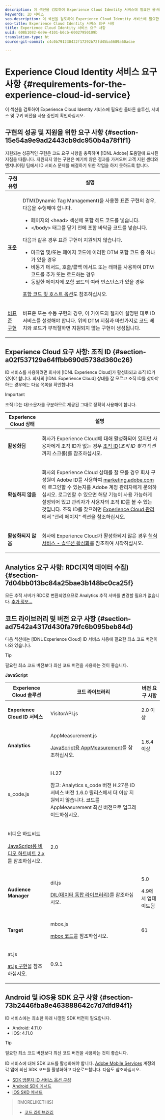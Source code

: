 ```yaml
---
description: 이 섹션을 검토하여 Experience Cloud Identity 서비스에 필요한 올바른 솔루션, 서비스 및 쿠키 버전을 사용 중인지 확인하십시오.
keywords: ID 서비스
seo-description: 이 섹션을 검토하여 Experience Cloud Identity 서비스에 필요한 올바른 솔루션, 서비스 및 쿠키 버전을 사용 중인지 확인하십시오.
seo-title: Experience Cloud Identity 서비스 요구 사항
title: Experience Cloud Identity 서비스 요구 사항
uuid: 608b1082-6e9e-4101-b6cb-60027950109b
translation-type: ht
source-git-commit: c4c0b791230422f17292b72fd45ba5689a60adae

---
```



# Experience Cloud Identity 서비스 요구 사항 {#requirements-for-the-experience-cloud-id-service}

이 섹션을 검토하여 Experience Cloud Identity 서비스에 필요한 올바른 솔루션, 서비스 및 쿠키 버전을 사용 중인지 확인하십시오.

## 구현의 성공 및 지원을 위한 요구 사항 {#section-15e54a9e9ad2443cb9dc950b4a78f1f1}

지원되는 성공적인 구현은 코드 요구 사항을 충족하며 [!DNL Adobe] 도움말에 표시된 지침을 따릅니다. 지원되지 않는 구현은 예기치 않은 결과를 가져오며 고객 지원 센터와 엔지니어링 팀에서 ID 서비스 문제를 해결하기 위한 작업을 하지 못하도록 합니다.

<table id="table_2216C44AA66248DCAA13BF64BDF2D88A"> 
 <thead> 
  <tr> 
   <th colname="col1" class="entry"> 구현 유형 </th> 
   <th colname="col2" class="entry"> 설명 </th> 
  </tr> 
 </thead>
 <tbody> 
  <tr> 
   <td colname="col1"> <p> <a href="../implementation-guides/standard.md#concept-89cd0199a9634fc48644f2d61e3d2445" format="dita" scope="local"> 표준</a> </p> </td> 
   <td colname="col2"> <p>DTM(Dynamic Tag Management)을 사용한 표준 구현의 경우, 다음을 수행해야 합니다. </p> 
    <ul id="ul_59CDE179566844B494F3068FF6333809"> 
     <li id="li_CCCB6AFC08EE405F94C42216D3CE50AC"> 페이지의 <span class="codeph">&lt;head&gt;</span> 섹션에 포함 헤드 코드를 넣습니다. </li> 
     <li id="li_13962F2CB1764091A84863BE499675A2"><span class="codeph">&lt;/body&gt;</span> 태그를 닫기 전에 포함 바닥글 코드를 넣습니다. </li> 
    </ul> <p>다음과 같은 경우 표준 구현이 지원되지 않습니다. </p> 
    <ul id="ul_3B62559317ED4C7AA548C3B8DBA281F7"> 
     <li id="li_1F16C6D412944197BEA56BC24730782C"> 마크업 및/또는 페이지 코드에 이러한 DTM 포함 코드 중 하나가 있을 경우 </li> 
     <li id="li_05615C01F3A947BBBD41046E68377224"> 비동기 메서드, 호출/콜백 메서드 또는 래퍼를 사용하여 DTM 코드를 추가 또는 로드하는 경우 </li> 
     <li id="li_B2137DFF627B473FA876580449026D2B">동일한 페이지에 포함 코드의 여러 인스턴스가 있을 경우 </li> 
    </ul> <p><a href="https://marketing.adobe.com/resources/help/ko_KR/dtm/?f=deployment.html" format="https" scope="external">포함 코드 및 호스트 옵션</a>도 참조하십시오. </p> </td> 
  </tr> 
  <tr> 
   <td colname="col1"> <p> <a href="../implementation-guides/implementation-guides.md#section-2c4f2db1f9704315a7cccab6d2e07113" format="dita" scope="local"> 비표준 구현 </a> </p> </td> 
   <td colname="col2"> <p>비표준 또는 수동 구현의 경우, 이 가이드의 절차에 설명된 대로 ID 서비스를 설정해야 합니다. 위의 DTM 지침과 마찬가지로 코드 배치와 로드가 부적절하면 지원되지 않는 구현이 생성됩니다. </p> </td> 
  </tr> 
 </tbody> 
</table>

## Experience Cloud 요구 사항: 조직 ID {#section-a02f537129a64ffbb690d5738d360c26}

ID 서비스를 사용하려면 회사에 [!DNL Experience Cloud]가 활성화되고 조직 ID가 있어야 합니다. 회사의 [!DNL Experience Cloud] 상태를 잘 모르고 조직 ID를 찾아야 하는 경우에는 다음 목록을 확인합니다.

>[!IMPORTANT]
>
>조직 ID는 대/소문자를 구분하므로 제공된 그대로 정확히 사용해야 합니다.

<table id="table_6C74B676EB094C568D2439FDCC9A7830"> 
 <thead> 
  <tr> 
   <th colname="col1" class="entry"> Experience Cloud 상태 </th> 
   <th colname="col2" class="entry"> 설명 </th> 
  </tr> 
 </thead>
 <tbody> 
  <tr> 
   <td colname="col1"> <p> <b>활성화됨</b> </p> </td> 
   <td colname="col2"> <p>회사가 <span class="keyword">Experience Cloud</span>에 대해 활성화되어 있지만 사용자에게 조직 ID가 없는 경우 <a href="https://marketing.adobe.com/resources/help/ko_KR/mcloud/organizations.html" format="https" scope="external">조직 ID</a>(<i>조직 ID 찾기</i> 섹션까지 스크롤)를 참조하십시오. </p> </td> 
  </tr> 
  <tr> 
   <td colname="col1"> <p> <b>확실하지 않음</b> </p> </td> 
   <td colname="col2"> <p> 회사의 <span class="keyword">Experience Cloud</span> 상태를 잘 모를 경우 회사 구성원이 Adobe ID를 사용하여 <a href="https://marketing.adobe.com" format="https" scope="external">marketing.adobe.com</a>에 로그인할 수 있는지를 Adobe 계정 관리자에게 문의하십시오. 로그인할 수 있으면 해당 기능이 사용 가능하게 설정되어 있고 관리자가 사용자의 조직 ID를 볼 수 있는 것입니다. 조직 ID를 찾으려면 <a href="https://marketing.adobe.com/resources/help/ko_KR/mcloud/?f=admin_getting_started" format="https" scope="external">Experience Cloud 관리</a>에서 "관리 페이지" 섹션을 참조하십시오. </p> </td> 
  </tr> 
  <tr> 
   <td colname="col1"> <p> <b>활성화되지 않음</b> </p> </td> 
   <td colname="col2"> <p> 회사에 Experience Cloud가 활성화되지 않은 경우 <a href="https://marketing.adobe.com/resources/help/ko_KR/mcloud/?f=core_services.html" format="https" scope="external">핵심 서비스 - 솔루션 활성화</a>를 참조하여 시작하십시오. </p> </td> 
  </tr> 
 </tbody> 
</table>

## Analytics 요구 사항: RDC(지역 데이터 수집) {#section-7d04bb013bc84a25bae3b148bc0ca25f}

모든 추적 서버가 RDC로 변환되었으므로 Analytics 추적 서버를 변경할 필요가 없습니다. [추가 정보...](https://docs.adobe.com/content/help/en/analytics/admin/data-collection/regional-data-collection/regional-data-collection.html)

## 코드 라이브러리 및 버전 요구 사항 {#section-ad7542a4317d430fa79fc6b095beb84d}

다음 섹션에는 [!DNL Experience Cloud] ID 서비스 사용에 필요한 최소 코드 버전이 나와 있습니다.

>[!TIP]
>
>필요한 최소 코드 버전보다 최신 코드 버전을 사용하는 것이 좋습니다.

**JavaScript**

<table id="table_8E773F76DBCB4797A0C117080CA8707C"> 
 <thead> 
  <tr> 
   <th colname="col1" class="entry"> Experience Cloud 솔루션 </th> 
   <th colname="col3" class="entry"> 코드 라이브러리 </th> 
   <th colname="col4" class="entry"> 버전 요구 사항 </th> 
  </tr> 
 </thead>
 <tbody> 
  <tr> 
   <td colname="col1"> <p> <b><span class="keyword"></span> Experience Cloud ID 서비스</b> </p> </td> 
   <td colname="col3"> <p> <span class="codeph"> VisitorAPI.js</span> </p> </td> 
   <td colname="col4"> <p>2.0 이상 </p> </td> 
  </tr> 
  <tr> 
   <td colname="col1" morerows="2"> <p> <b> <span class="keyword"> Analytics </span> </b> </p> </td> 
   <td colname="col3"> <p> <span class="codeph"> AppMeasurement.js</span> </p> <p><a href="https://marketing.adobe.com/resources/help/ko_KR/sc/implement/?f=appmeasure_mjs.html" format="https" scope="external">JavaScript용 AppMeasurement</a>를 참조하십시오. </p> </td> 
   <td colname="col4"> <p>1.6.4 이상 </p> </td> 
  </tr> 
  <tr> 
   <td colname="col3"> <p> <span class="codeph"> s_code.js</span> </p> </td> 
   <td colname="col4"> <p>H.27 </p> <p> <p>참고:<span class="keyword"> Analytics</span> s_code 버전 H.27은 ID 서비스 버전 1.6.0 릴리스에서 더 이상 지원되지 않습니다. 코드를 AppMeasurement 최신 버전으로 업그레이드하십시오. </p> </p> </td> 
  </tr> 
  <tr> 
   <td colname="col3"> <p>비디오 하트비트 </p> <p><a href="https://marketing.adobe.com/resources/help/ko_KR/sc/appmeasurement/hbvideo/index.html" format="https" scope="external">JavaScript용 비디오 하트비트 2.x</a>를 참조하십시오. </p> </td> 
   <td colname="col4"> <p>2.0 </p> </td> 
  </tr> 
  <tr> 
   <td colname="col1"> <p> <b> <span class="keyword"> Audience Manager </span> </b> </p> </td> 
   <td colname="col3"> <p> <span class="codeph"> dil.js</span> </p> <p> <a href="https://marketing.adobe.com/resources/help/en_US/aam/?f=c_dil.html" format="https" scope="external">DIL(데이터 통합 라이브러리)</a>를 참조하십시오. </p> </td> 
   <td colname="col4"> <p>5.0 </p> <p> 
     <draft-comment>
       4.9에서 업데이트됨 
     </draft-comment> </p> </td> 
  </tr> 
  <tr> 
   <td colname="col1" morerows="1"> <p> <b> <span class="keyword"> Target </span> </b> </p> </td> 
   <td colname="col3"> <p> <span class="codeph"> mbox.js</span> </p> <p><a href="https://marketing.adobe.com/resources/help/ko_KR/target/ov/?f=c_mbox_technical.html" format="https" scope="external">mbox 코드</a>를 참조하십시오. </p> </td> 
   <td colname="col4"> <p>61 </p> </td> 
  </tr> 
  <tr> 
   <td colname="col3"> <p> <span class="codeph"> at.js</span> </p> <p><a href="https://marketing.adobe.com/resources/help/ko_KR/target/ov2/c_target-atjs-implementation.html" format="https" scope="external">at.js 구현</a>을 참조하십시오. </p> </td> 
   <td colname="col4"> <p>0.9.1 </p> </td> 
  </tr> 
 </tbody> 
</table>

## Android 및 iOS용 SDK 요구 사항 {#section-73b2446fba8e463888642c7d7dfd94f1}

ID 서비스에는 최소한 아래 나열된 SDK 버전이 필요합니다.

* Android: 4.11.0
* iOS: 4.11.0

>[!TIP]
>
>필요한 최소 코드 버전보다 최신 코드 버전을 사용하는 것이 좋습니다.

ID 서비스에 대해 SDK 코드를 활성화해야 합니다. [Adobe Mobile Services](https://mobilemarketing.adobe.com/) 계정의 각 앱에 최신 SDK 코드를 활성화하고 다운로드합니다. 다음도 참조하십시오.

* [SDK 방문자 ID 서비스 옵션 구성](https://marketing.adobe.com/resources/help/ko_KR/mobile/t_config_visitor.html)
* [Android SDK 메서드](https://marketing.adobe.com/resources/help/ko_KR/mobile/android/c_marketing_cloud.html)
* [iOS SKD 메서드](https://marketing.adobe.com/resources/help/ko_KR/mobile/ios/marketing_cloud.html)

>[!MORELIKETHIS]
>
>* [코드 라이브러리](../library/library.md#concept-ff27497375644a898d47984aefb21c97)

